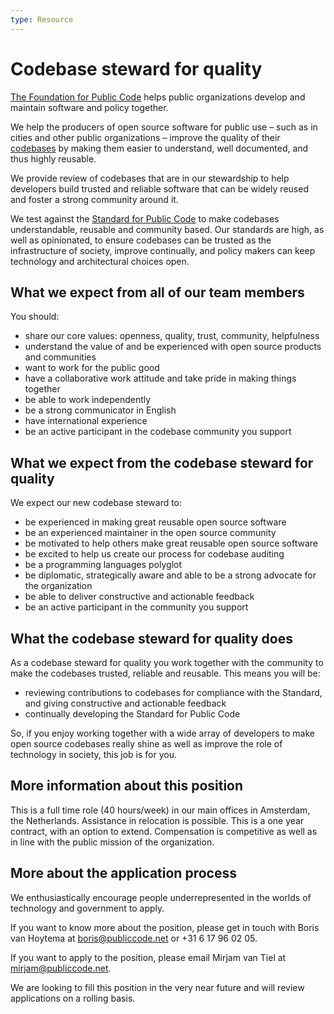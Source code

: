 ```yaml
---
type: Resource
---
```


# Codebase steward for quality

[The Foundation for Public Code](https://publiccode.net) helps public organizations develop and maintain software and policy together.

We help the producers of open source software for public use – such as in cities and other public organizations – improve the quality of their [codebases](../glossary/codebase-definition.md) by making them easier to understand, well documented, and thus highly reusable.

We provide review of codebases that are in our stewardship to help developers build trusted and reliable software that can be widely reused and foster a strong community around it.

We test against the [Standard for Public Code](http://standard.publiccode.net/) to make codebases understandable, reusable and community based. Our standards are high, as well as opinionated, to ensure codebases can be trusted as the infrastructure of society, improve continually, and policy makers can keep technology and architectural choices open.

## What we expect from all of our team members

You should:

* share our core values: openness, quality, trust, community, helpfulness
* understand the value of and be experienced with open source products and communities
* want to work for the public good
* have a collaborative work attitude and take pride in making things together
* be able to work independently
* be a strong communicator in English
* have international experience
* be an active participant in the codebase community you support

## What we expect from the codebase steward for quality

We expect our new codebase steward to:

* be experienced in making great reusable open source software
* be an experienced maintainer in the open source community
* be motivated to help others make great reusable open source software
* be excited to help us create our process for codebase auditing
* be a programming languages polyglot
* be diplomatic, strategically aware and able to be a strong advocate for the organization
* be able to deliver constructive and actionable feedback
* be an active participant in the community you support

## What the codebase steward for quality does

As a codebase steward for quality you work together with the community to make the codebases trusted, reliable and reusable. This means you will be:

* reviewing contributions to codebases for compliance with the Standard, and giving constructive and actionable feedback
* continually developing the Standard for Public Code

So, if you enjoy working together with a wide array of developers to make open source codebases really shine as well as improve the role of technology in society, this job is for you.

## More information about this position

This is a full time role (40 hours/week) in our main offices in Amsterdam, the Netherlands. Assistance in relocation is possible.
This is a one year contract, with an option to extend. Compensation is competitive as well as in line with the public mission of the organization.

## More about the application process

We enthusiastically encourage people underrepresented in the worlds of technology and government to apply.

If you want to know more about the position, please get in touch with Boris van Hoytema at <boris@publiccode.net> or +31 6 17 96 02 05.

If you want to apply to the position, please email Mirjam van Tiel at <mirjam@publiccode.net>.

We are looking to fill this position in the very near future and will review applications on a rolling basis.
